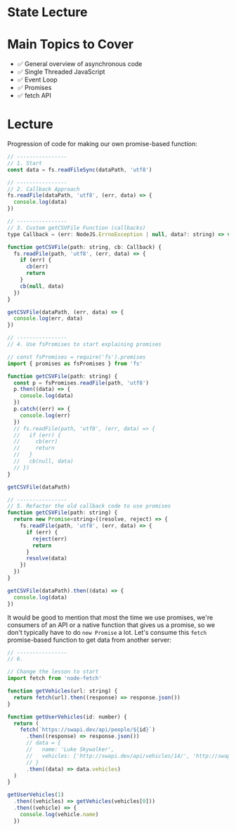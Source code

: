 # State Lecture

# Main Topics to Cover

- ✅ General overview of asynchronous code
- ✅ Single Threaded JavaScript
- ✅ Event Loop
- ✅ Promises
- ✅ fetch API

# Lecture

Progression of code for making our own promise-based function:

```js
// ----------------
// 1. Start
const data = fs.readFileSync(dataPath, 'utf8')

// ----------------
// 2. Callback Approach
fs.readFile(dataPath, 'utf8', (err, data) => {
  console.log(data)
})

// ----------------
// 3. Custom getCSVFile Function (callbacks)
type Callback = (err: NodeJS.ErrnoException | null, data?: string) => void

function getCSVFile(path: string, cb: Callback) {
  fs.readFile(path, 'utf8', (err, data) => {
    if (err) {
      cb(err)
      return
    }
    cb(null, data)
  })
}

getCSVFile(dataPath, (err, data) => {
  console.log(err, data)
})

// ----------------
// 4. Use fsPromises to start explaining promises

// const fsPromises = require('fs').promises
import { promises as fsPromises } from 'fs'

function getCSVFile(path: string) {
  const p = fsPromises.readFile(path, 'utf8')
  p.then((data) => {
    console.log(data)
  })
  p.catch((err) => {
    console.log(err)
  })
  // fs.readFile(path, 'utf8', (err, data) => {
  //   if (err) {
  //     cb(err)
  //     return
  //   }
  //   cb(null, data)
  // })
}

getCSVFile(dataPath)

// ----------------
// 5. Refactor the old callback code to use promises
function getCSVFile(path: string) {
  return new Promise<string>((resolve, reject) => {
    fs.readFile(path, 'utf8', (err, data) => {
      if (err) {
        reject(err)
        return
      }
      resolve(data)
    })
  })
}

getCSVFile(dataPath).then((data) => {
  console.log(data)
})
```

It would be good to mention that most the time we use promises, we're consumers of an API or a native function that gives us a promise, so we don't typically have to do `new Promise` a lot. Let's consume this `fetch` promise-based function to get data from another server:

```js
// ----------------
// 6.

// Change the lesson to start 
import fetch from 'node-fetch'

function getVehicles(url: string) {
  return fetch(url).then((response) => response.json())
}

function getUserVehicles(id: number) {
  return (
    fetch(`https://swapi.dev/api/people/${id}`)
      .then((response) => response.json())
      // data = {
      //   name: 'Luke Skywalker',
      //   vehicles: ['http://swapi.dev/api/vehicles/14/', 'http://swapi.dev/api/vehicles/30/']
      // }
      .then((data) => data.vehicles)
  )
}

getUserVehicles(1)
  .then((vehicles) => getVehicles(vehicles[0]))
  .then((vehicle) => {
    console.log(vehicle.name)
  })
```
